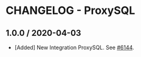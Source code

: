 # CHANGELOG - ProxySQL

## 1.0.0 / 2020-04-03

* [Added] New Integration ProxySQL. See [#6144](https://github.com/DataDog/integrations-core/pull/6144).

